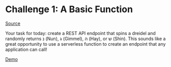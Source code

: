 # Challenge 1: A Basic Function

[Source](https://25daysofserverless.com/calendar/1)


Your task for today: create a REST API endpoint that spins a dreidel and randomly returns נ (Nun), ג (Gimmel), ה (Hay), or ש (Shin). This sounds like a great opportunity to use a serverless function to create an endpoint that any application can call!

[Demo](https://gps-25daysofserverless-day01-2019.azurewebsites.net/api/dreidels_day01_25daysofserverless)